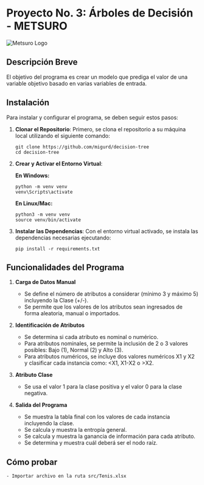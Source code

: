 
# Proyecto No. 3: Árboles de Decisión - METSURO

![Metsuro Logo](https://imgur.com/uXfCilV.png)

## Descripción Breve
El objetivo del programa es crear un modelo que prediga el valor de una variable objetivo basado en varias variables de entrada. 

## Instalación
Para instalar y configurar el programa, se deben seguir estos pasos:

1. **Clonar el Repositorio**:
    Primero, se clona el repositorio a su máquina local utilizando el siguiente comando:
    ```
    git clone https://github.com/migurd/decision-tree
    cd decision-tree
    ```

2. **Crear y Activar el Entorno Virtual**:

    **En Windows:**
    ```
    python -m venv venv
    venv\Scripts\activate
    ```

    **En Linux/Mac:**
    ```
    python3 -m venv venv
    source venv/bin/activate
    ```

3. **Instalar las Dependencias**:
    Con el entorno virtual activado, se instala las dependencias necesarias ejecutando:
    ```
    pip install -r requirements.txt
    ```

## Funcionalidades del Programa

1. **Carga de Datos Manual**
    - Se define el número de atributos a considerar (mínimo 3 y máximo 5) incluyendo la Clase (+/-).
    - Se permite que los valores de los atributos sean ingresados de forma aleatoria, manual o importados.

2. **Identificación de Atributos**
    - Se determina si cada atributo es nominal o numérico.
    - Para atributos nominales, se permite la inclusión de 2 o 3 valores posibles: Bajo (1), Normal (2) y Alto (3).
    - Para atributos numéricos, se incluye dos valores numéricos X1 y X2 y clasificar cada instancia como: <X1, X1-X2 o >X2.

3. **Atributo Clase**
    - Se usa el valor 1 para la clase positiva y el valor 0 para la clase negativa.

4. **Salida del Programa**
    - Se muestra la tabla final con los valores de cada instancia incluyendo la clase.
    - Se calcula y muestra la entropía general.
    - Se calcula y muestra la ganancia de información para cada atributo.
    - Se determina y muestra cuál deberá ser el nodo raíz.

## Cómo probar
    - Importar archivo en la ruta src/Tenis.xlsx